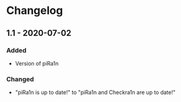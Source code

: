 # Changelog

## 1.1 - 2020-07-02
### Added
- Version of piRa1n
### Changed
- "piRa1n is up to date!" to "piRa1n and Checkra1n are up to date!"
